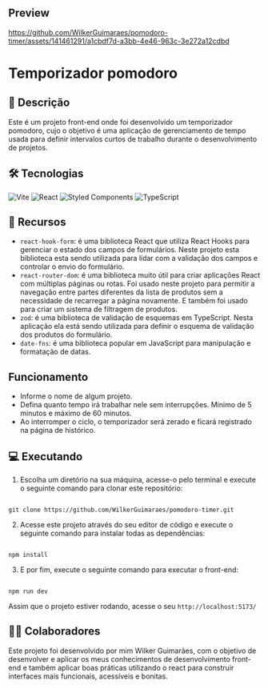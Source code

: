 ## Preview

https://github.com/WilkerGuimaraes/pomodoro-timer/assets/141461291/a1cbdf7d-a3bb-4e46-963c-3e272a12cdbd

# Temporizador pomodoro

## 📃 Descrição

Este é um projeto front-end onde foi desenvolvido um temporizador pomodoro, cujo o objetivo é uma aplicação de gerenciamento de tempo usada para definir intervalos curtos de trabalho durante o desenvolvimento de projetos.

## 🛠 Tecnologias

![Vite](https://img.shields.io/badge/vite-%23646CFF.svg?style=for-the-badge&logo=vite&logoColor=white) ![React](https://img.shields.io/badge/react-%2320232a.svg?style=for-the-badge&logo=react&logoColor=%2361DAFB) ![Styled Components](https://img.shields.io/badge/styled--components-DB7093?style=for-the-badge&logo=styled-components&logoColor=white) ![TypeScript](https://img.shields.io/badge/typescript-%23007ACC.svg?style=for-the-badge&logo=typescript&logoColor=white)

## 🧰 Recursos

- `react-hook-form`: é uma biblioteca React que utiliza React Hooks para gerenciar o estado dos campos de formulários. Neste projeto esta biblioteca esta sendo utilizada para lidar com a validação dos campos e controlar o envio do formulário.
- `react-router-dom`: é uma biblioteca muito útil para criar aplicações React com múltiplas páginas ou rotas. Foi usado neste projeto para permitir a navegação entre partes diferentes da lista de produtos sem a necessidade de recarregar a página novamente. E também foi usado para criar um sistema de filtragem de produtos.
- `zod`: é uma biblioteca de validação de esquemas em TypeScript. Nesta aplicação ela está sendo utilizada para definir o esquema de validação dos produtos do formulário.
- `date-fns`: é uma biblioteca popular em JavaScript para manipulação e formatação de datas.

## Funcionamento

- Informe o nome de algum projeto.
- Defina quanto tempo irá trabalhar nele sem interrupções. Mínimo de 5 minutos e máximo de 60 minutos.
- Ao interromper o ciclo, o temporizador será zerado e ficará registrado na página de histórico.

## 💻 Executando

1. Escolha um diretório na sua máquina, acesse-o pelo terminal e execute o seguinte comando para clonar este repositório:

```

git clone https://github.com/WilkerGuimaraes/pomodoro-timer.git

```

2. Acesse este projeto através do seu editor de código e execute o seguinte comando para instalar todas as dependências:

```

npm install

```

3. E por fim, execute o seguinte comando para executar o front-end:

```

npm run dev

```

Assim que o projeto estiver rodando, acesse o seu `http://localhost:5173/`

## 🙋‍♂️ Colaboradores

Este projeto foi desenvolvido por mim Wilker Guimarães, com o objetivo de desenvolver e aplicar os meus conhecimentos de desenvolvimento front-end e também aplicar boas práticas utilizando o react para construir interfaces mais funcionais, acessíveis e bonitas.
